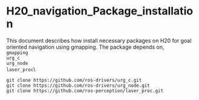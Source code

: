 # H20_navigation_Package_installation
This document describes how install necessary packages on H20 for goal oriented navigation using gmapping. 
The package depends on, \
`gmapping`\
`urg_c`\
`urg_node`\
`laser_proc`\

`git clone https://github.com/ros-drivers/urg_c.git`\
`git clone https://github.com/ros-drivers/urg_node.git`\
`git clone https://github.com/ros-perception/laser_proc.git`

